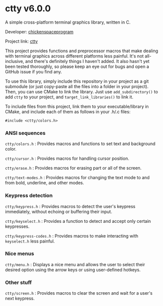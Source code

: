 # ctty v6.0.0

A simple cross-platform terminal graphics library, written in C.

Developer: [chickenspaceprogram](https://github.com/chickenspaceprogram)

Project link: [ctty](https://github.com/chickenspaceprogram/ctty)

This project provides functions and preprocessor macros that make dealing with terminal graphics across different platforms less painful.
It's not all-inclusive, and there's definitely things I haven't added.
It also hasn't yet been tested thoroughly, so please keep an eye out for bugs and open a GitHub issue if you find any.

To use this library, simply include this repository in your project as a git submodule (or just copy-paste all the files into a folder in your project).
Then, you can use CMake to link the library. Just use `add_subdirectory()` to add `ctty` to your project, and `target_link_libraries()` to link it.

To include files from this project, link them to your executable/library in CMake, and include each of them as follows in your .h/.c files:

`#include <ctty/colors.h>`

### ANSI sequences

`ctty/colors.h` : Provides macros and functions to set text and background color.

`ctty/cursor.h` : Provides macros for handling cursor position.

`ctty/erase.h` : Provides macros for erasing part or all of the screen.

`ctty/text-modes.h` : Provides macros for changing the text mode to and from bold, underline, and other modes.

### Keypress detection

`ctty/keypress.h` : Provides macros to detect the user's keypress immediately, without echoing or buffering their input.

`ctty/keyselect.h` : Provides a function to detect and accept only certain keypresses.

`ctty/keypress-codes.h` : Provides macros to make interacting with `keyselect.h` less painful.

### Nice menus

`ctty/menu.h` : Displays a nice menu and allows the user to select their desired option using the arrow keys or using user-defined hotkeys.

### Other stuff

`ctty/screen.h` : Provides macros to clear the screen and wait for a user's next keypress.
